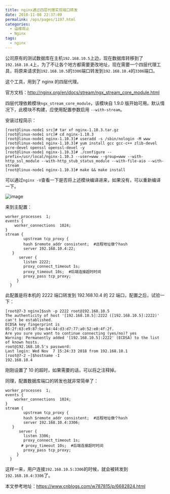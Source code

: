 ```yaml
---
title: nginx通过四层代理实现端口转发
date: 2018-11-08 22:37:09
permalink: /ops/pages/1197.html
categories:
  - 运维观止
  - Nginx
tags:
  - nginx
---
```


公司原有的测试数据库在主机`192.168.10.5`上边，现在数据库转移到了`192.168.10.4`上，为了不让各个地方都需要更改地址，现在需要一个四层代理工具，将原来请求到`192.168.10.5`的`3306`端口转发到`192.168.10.4`的`3306`端口。



这个工具，用到了 nginx 的四层代理。



官方文档：http://nginx.org/en/docs/stream/ngx_stream_core_module.html



四层代理依赖模块`ngx_stream_core_module`，该模块自 1.9.0 版开始可用。默认情况下，此模块不构建，应使用配置参数启用 `--with-stream`。



安装过程简示：



```shell
[root@linux-node1 src]# tar xf nginx-1.10.3.tar.gz 
[root@linux-node1 src]# cd nginx-1.10.3
[root@linux-node1 nginx-1.10.3]# useradd -s /sbin/nologin -M www
[root@linux-node1 nginx-1.10.3]# yum install gcc gcc-c++ zlib-devel pcre-devel openssl openssl-devel -y
[root@linux-node1 nginx-1.10.3]# ./configure --prefix=/usr/local/nginx-1.10.3 --user=www --group=www --with-http_ssl_module --with-http_stub_status_module --with-file-aio --with-stream
[root@linux-node1 nginx-1.10.3]# make && make install 
```



可以通过`nginx -V`查看一下是否将上述模块编译进来，如果没有，可以重新编译一下。





![image](http://t.eryajf.net/imgs/2021/09/953bc15ab5687cd0.jpg)





来到主配置：



```nginx
worker_processes  1;
events {
    worker_connections  1024;
}
stream {  
        upstream tcp_proxy {
        hash $remote_addr consistent;  #远程地址做个hash
        server 192.168.10.4:22;
   }
      server {
        listen 2222;
        proxy_connect_timeout 1s;
        proxy_timeout 10s;  #后端连接超时时间
        proxy_pass tcp_proxy;
     }
  }
```



此配置是将本机的 2222 端口转发到 192.168.10.4 的 22 端口，配置之后，试验一下：



```shell
[root@7-3 nginx]$ssh -p 2222 root@192.168.10.5
The authenticity of host '[192.168.10.5]:2222 ([192.168.10.5]:2222)' can't be established.
ECDSA key fingerprint is 05:2f:63:e9:87:be:b4:44:d3:d7:77:a0:52:e0:4f:2f.
Are you sure you want to continue connecting (yes/no)? yes
Warning: Permanently added '[192.168.10.5]:2222' (ECDSA) to the list of known hosts.
root@192.168.10.5's password:
Last login: Wed Nov  7 15:24:33 2018 from 192.168.10.1
[root@7-2 ~]$hostname -I
192.168.10.4
```



刚刚设置了 10 的超时，如果需要的话，可以将之注释掉。



同理，配置数据库端口的转发也就非常简单了：



```nginx
worker_processes  1;
events {
    worker_connections  1024;
}
stream {  
        upstream tcp_proxy {
        hash $remote_addr consistent;  #远程地址做个hash
        server 192.168.10.4:3306;
   }
      server {
        listen 3306;
        proxy_connect_timeout 1s;
       # proxy_timeout 10s;  #后端连接超时时间
        proxy_pass tcp_proxy;
     }
  }
```



这样一来，用户连接`192.168.10.5:3306`的时候，就会被转发到`192.168.10.4:3306`了。



本文参考地址：https://www.cnblogs.com/w787815/p/6682824.html
